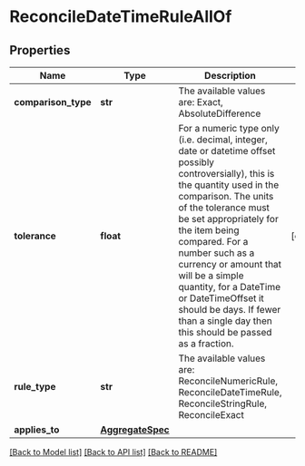 # ReconcileDateTimeRuleAllOf


## Properties
Name | Type | Description | Notes
------------ | ------------- | ------------- | -------------
**comparison_type** | **str** | The available values are: Exact, AbsoluteDifference | 
**tolerance** | **float** | For a numeric type only (i.e. decimal, integer, date or datetime offset possibly controversially), this is the quantity used in the comparison.  The units of the tolerance must be set appropriately for the item being compared.  For a number such as a currency or amount that will be a simple quantity, for a DateTime or DateTimeOffset it should be days. If fewer than a single day then this should be  passed as a fraction. | [optional] 
**rule_type** | **str** | The available values are: ReconcileNumericRule, ReconcileDateTimeRule, ReconcileStringRule, ReconcileExact | 
**applies_to** | [**AggregateSpec**](AggregateSpec.md) |  | 

[[Back to Model list]](../README.md#documentation-for-models) [[Back to API list]](../README.md#documentation-for-api-endpoints) [[Back to README]](../README.md)



